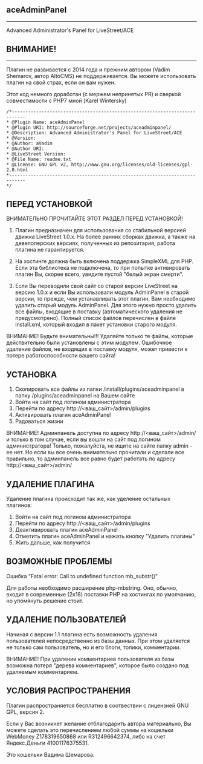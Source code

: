 ## aceAdminPanel
----

Advanced Administrator's Panel for LiveStreet/ACE

## ВНИМАНИЕ!
----

Плагин не развивается с 2014 года и прежним автором (Vadim Shemarov, автор AltoCMS) не поддерживается.
Вы можете использовать плагин на свой страх, если он вам нужен.

Этот код немного доработан (с мержем непринятых PR) и сверкой совместимости с PHP7 мной (Karel Wintersky)

```
/*---------------------------------------------------------------------------
* @Plugin Name: aceAdminPanel
* @Plugin URI: http://sourceforge.net/projects/aceadminpanel/
* @Description: Advanced Administrator's Panel for LiveStreet/ACE
* @Version:
* @Author: aVadim
* @Author URI:
* @LiveStreet Version:
* @File Name: readme.txt
* @License: GNU GPL v2, http://www.gnu.org/licenses/old-licenses/gpl-2.0.html
*----------------------------------------------------------------------------
*/
```

## ПЕРЕД УСТАНОВКОЙ

  ВНИМАТЕЛЬНО ПРОЧИТАЙТЕ ЭТОТ РАЗДЕЛ ПЕРЕД УСТАНОВКОЙ!

  1. Плагин предназначен для использования со стабильной версией движка
  LiveStreet 1.0.x. На более ранних сборках движка, а также на девелоперских
  версиях, полученных из репозитария, работа плагина не гарантируется.

  2. На хостинге должна быть включена поддержка SimpleXML для PHP. Если эта
  библиотека не подключена, то при попытке активировать плагин Вы, скорее
  всего, увидите пустой "белый экран смерти".

  3. Если Вы переводили свой сайт со старой версии LiveStreet на версию 1.0.x и
  если Вы использовали модуль AdminPanel в старой версии, то прежде, чем
  устанавливать этот плагин, Вам необходимо удалить старый модуль AdminPanel.
  Для этого нужно просто удалить все файлы, входящие в поставку (автоматического
  удаления не предусмотрено). Полный список файлов перечислен в файле
  install.xml, который входил в пакет установки старого модуля.

  ВНИМАНИЕ! Будьте внимательны!!! Удаляйте только те файлы, которые действительно
  были  установлены с этим модулем. Ошибочное удаление файлов, не входящих в
  поставку модуля, может привести к потере работоспособности вашего сайта!

## УСТАНОВКА

  1. Скопировать все файлы из папки /install/plugins/aceadminpanel в папку
     /plugins/aceadminpanel на Вашем сайте
  2. Войти на сайт под логином администратора
  3. Перейти по адресу http://<ваш_сайт>/admin/plugins
  4. Активировать плагин aceAdminPanel
  5. Радоваться жизни

  ВНИМАНИЕ! Админпанель доступна по адресу http://<ваш_сайт>/admin/ и только
  в том случае, если вы вошли на сайт под логином администратора! Только,
  пожалуйста, не ищите на сайте папку admin - ее нет. Но если вы все очень
  внимательно прочитали и сделали все правильно, то админпанель все равно
  будет работать по адресу http://<ваш_сайт>/admin/

## УДАЛЕНИЕ ПЛАГИНА

  Удаление плагина происходит так же, как уделение остальных плагинов:
  1. Войти на сайт под логином администратора
  2. Перейти по адресу http://<ваш_сайт>/admin/plugins
  3. Деактивировать плагин aceAdminPanel
  4. Отметить плагин aceAdminPanel и нажать кнопку "Удалить плагины"
  5. Жить дальше, как получится

## ВОЗМОЖНЫЕ ПРОБЛЕМЫ

Ошибка "Fatal error: Call to undefined function mb_substr()"

Для работы необходимо расширение php-mbstring. Оно, обычно, входит в современные (2к18) поставки PHP на
хостингах по умолчанию, но упомянуть решение стоит.

## УДАЛЕНИЕ ПОЛЬЗОВАТЕЛЕЙ

  Начиная с версии 1.1 плагина есть возможность удаления пользователей непосредственно из
  базы данных. При этом удаляется не только сам пользователь, но и его блоги, топики,
  комментарии.

  ВНИМАНИЕ! При удалении комментариев пользователя из базы возможна потеря "дерева
  комментариев", которое было создано под удаляемым комментарием.

## УСЛОВИЯ РАСПРОСТРАНЕНИЯ

  Плагин распространяется бесплатно в соотвествии с лицензией GNU GPL, версия 2.

  Если у Вас возникнет желание отблагодарить автора материально, Вы можете
  сделать это перечислением любой суммы на кошельки WebMoney Z178319650868 или
  R312496642374, либо на счет Яндекс.Деньги 41001176375531.

  Это кошельки Вадима Шемарова.